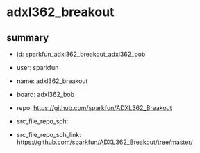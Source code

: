 # adxl362_breakout
 
## summary 
* id: sparkfun_adxl362_breakout_adxl362_bob
* user: sparkfun
* name: adxl362_breakout
* board: adxl362_bob
* repo: https://github.com/sparkfun/ADXL362_Breakout



* src_file_repo_sch: 
* src_file_repo_sch_link: https://github.com/sparkfun/ADXL362_Breakout/tree/master/






